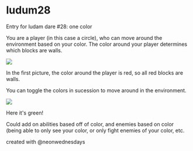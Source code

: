 ludum28
=======

Entry for ludam dare #28: one color

You are a player (in this case a circle), who can move around the environment based on your color.
The color around your player determines which blocks are walls.

![](http://i.imgur.com/OdhgwFK.png)

In the first picture, the color around the player is red, so all red blocks are walls.

You can toggle the colors in sucession to move around in the environment.

![](http://i.imgur.com/AjUw0LZ.png)

Here it's green!

Could add on abilities based off of color, and enemies based on color (being able to only see your color, or only fight enemies of your color, etc.

created with @neonwednesdays
